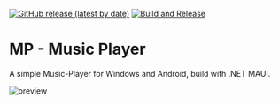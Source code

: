 [![GitHub release (latest by date)](https://img.shields.io/github/v/release/flayms/mp-music-player?display_name=tag&include_prereleases)](https://github.com/Flayms/MP-Music-Player/releases)
[![Build and Release](https://github.com/Flayms/MP-Music-Player/actions/workflows/build-and-release.yml/badge.svg?event=workflow_dispatch)](https://github.com/Flayms/MP-Music-Player/actions/workflows/build-and-release.yml)

# MP - Music Player
 A simple Music-Player for Windows and Android, build with .NET MAUI.
 
 ![preview](https://user-images.githubusercontent.com/27453571/221366794-4cea36ba-76bf-49ba-9050-11d4db24d058.png)
